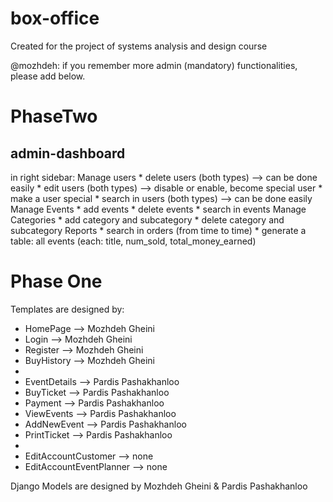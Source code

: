 # box-office
Created for the project of systems analysis and design course

@mozhdeh: if you remember more admin (mandatory) functionalities, please add below.

PhaseTwo
===============
admin-dashboard
--------------
in right sidebar:
  Manage users
    * delete users (both types) --> can be done easily
    * edit users (both types) --> disable or enable, become special user
    * make a user special
    * search in users (both types) --> can be done easily
  Manage Events
    * add events
    * delete events
    * search in events
  Manage Categories
    * add category and subcategory
    * delete category and subcategory
  Reports
    * search in orders (from time to time)
    * generate a table: all events (each: title, num_sold, total_money_earned)

Phase One
===============
Templates are designed by:
* HomePage    --> Mozhdeh Gheini
* Login       --> Mozhdeh Gheini
* Register    --> Mozhdeh Gheini
* BuyHistory  --> Mozhdeh Gheini
* 
* EventDetails  --> Pardis Pashakhanloo
* BuyTicket     --> Pardis Pashakhanloo
* Payment       --> Pardis Pashakhanloo
* ViewEvents    --> Pardis Pashakhanloo
* AddNewEvent   --> Pardis Pashakhanloo
* PrintTicket	--> Pardis Pashakhanloo
* 
* EditAccountCustomer --> none
* EditAccountEventPlanner --> none

Django Models are designed by Mozhdeh Gheini & Pardis Pashakhanloo

